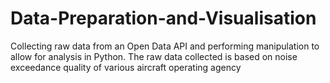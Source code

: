 # Data-Preparation-and-Visualisation
Collecting raw data from an Open Data API and performing manipulation to allow for analysis in Python. The raw data collected is based on noise exceedance quality of various aircraft operating agency 
